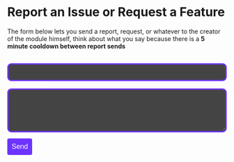 # Report an Issue or Request a Feature

The form below lets you send a report, request, or whatever to the creator of the module himself, think about what you say because there is a **5 minute cooldown between report sends**

<form id="bug-report-form" class="report-form">
  <div class="form-group">
    <label for="username" style="color: #fff;">Discord Username (@ExampleName):</label><br>
    <input type="text" id="username" name="username" style="background-color: #444; color: #fff; border: 3px solid #6d33ff; border-radius: 9px; padding: 10px; width: 100%;" required>
  </div>
  
  <div class="form-group">
    <label for="issue" style="color: #fff;">Issue/Request:</label><br>
    <textarea id="issue" name="issue" rows="5" style="background-color: #444; color: #fff; border: 3px solid #6d33ff; border-radius: 9px; padding: 10px; width: 100%;" required></textarea>
  </div>
  
  <button type="submit" id="submit-button" class="md-button md-button--primary">Send</button>
</form>

<div id="response-message" class="response-message" style="color: #000000; margin-top: 15px;"></div>

<script>
document.addEventListener('DOMContentLoaded', function() {
  const cooldownTime = 5 * 60 * 1000;
  const lastSubmitTime = localStorage.getItem('lastSubmitTime');
  const currentTime = new Date().getTime();
  const submitButton = document.getElementById('submit-button');

  if (lastSubmitTime && (currentTime - lastSubmitTime < cooldownTime)) {
    disableSubmitButton(currentTime, lastSubmitTime, cooldownTime);
  }

  document.getElementById('bug-report-form').addEventListener('submit', function(event) {
    event.preventDefault();

    if (submitButton.disabled) {
      return;
    }

    const username = document.getElementById('username').value;
    const issue = document.getElementById('issue').value;
    const tutrtl = 'aHR0cHM6Ly9kaXNjb3JkLmNvbS9hcGkvd2ViaG9va3MvMTI3MTY5OTMzMTk3MTU0NzEzNi9kX1FyU0F5ZEVCOE0yVVNWR0ZKVkVhNW5XUUROUUFXUHkzUDRMNHQ2eGpadmxxQXRJU3luSEU5LUQ0dW5CVFNXMzFuSg==';
    const dudrdl = atob(tutrtl);
    const payload = {
      content: `<@1027686323282260069>\n **New Report**\n**Discord User:** ${username}\n**Issue/Request:** ${issue}`
    };

    fetch(dudrdl, {
      method: 'POST',
      headers: {
        'Content-Type': 'application/json'
      },
      body: JSON.stringify(payload)
    })
    .then(response => {
      if (response.ok) {
        setButtonStatus('Sent! :)');
        localStorage.setItem('lastSubmitTime', new Date().getTime());
        disableSubmitButton(new Date().getTime(), new Date().getTime(), cooldownTime);
      } else {
        setButtonStatus('Failed to send :(');
      }
    })
    .catch(error => {
      setButtonStatus('Error sending report :(');
    });
  });

  function setButtonStatus(status) {
    submitButton.textContent = status;
    submitButton.style.width = "auto";
    submitButton.disabled = true;

    setTimeout(() => {
      resetButton();
    }, 10000);
  }

  function resetButton() {
    submitButton.textContent = 'Send';
    submitButton.style.width = "";
    submitButton.disabled = false;
  }

  function disableSubmitButton(currentTime, lastSubmitTime, cooldownTime) {
    submitButton.disabled = true;
    let remainingTime = (cooldownTime - (currentTime - lastSubmitTime)) / 1000;
    
    const interval = setInterval(() => {
      if (remainingTime <= 0) {
        clearInterval(interval);
        resetButton();
        return;
      }
      submitButton.textContent = `Cooldown: ${Math.floor(remainingTime / 60)}:${String(Math.floor(remainingTime % 60)).padStart(2, '0')} min`;
      remainingTime--;
    }, 1000);
    
    submitButton.classList.add('disabled');
  }
});
</script>

<style>
  .md-button.disabled {
    cursor: not-allowed;
  }

  #submit-button {
    background-color: #6d33ff;
    color: #fff;
    padding: 10px;
    border: none;
    border-radius: 4px;
    font-size: 16px;
    transition: width 0.3s ease, padding 0.3s ease;
  }
</style>
